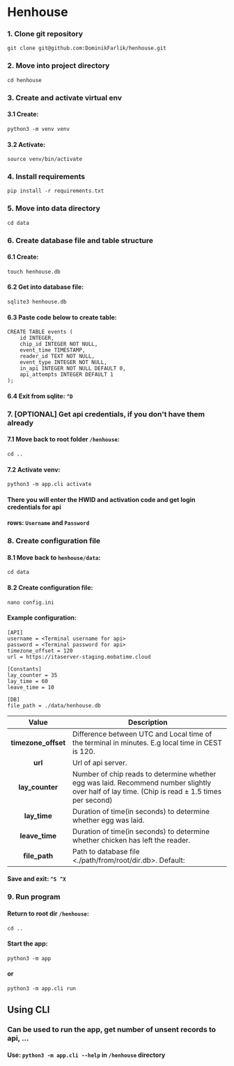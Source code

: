 # Henhouse

### 1. Clone git repository
`git clone git@github.com:DominikFarlik/henhouse.git`
### 2. Move into project directory
`cd henhouse`
### 3. Create and activate virtual env
#### 3.1 Create:
`python3 -m venv venv`
#### 3.2 Activate:
`source venv/bin/activate`
### 4. Install requirements
`pip install -r requirements.txt`
### 5. Move into data directory
`cd data`
### 6. Create database file and table structure
#### 6.1 Create:
`touch henhouse.db`
#### 6.2 Get into database file:
`sqlite3 henhouse.db`
#### 6.3 Paste code below to create table:
```
CREATE TABLE events (
    id INTEGER,
    chip_id INTEGER NOT NULL,
    event_time TIMESTAMP,
    reader_id TEXT NOT NULL,
    event_type INTEGER NOT NULL,
    in_api INTEGER NOT NULL DEFAULT 0,
    api_attempts INTEGER DEFAULT 1
);
```
#### 6.4 Exit from sqlite: `^D`
### 7. [OPTIONAL] Get api credentials, if you don't have them already
#### 7.1 Move back to root folder `/henhouse`:
`cd ..`
#### 7.2 Activate venv:
`python3 -m app.cli activate`
#### There you will enter the HWID and activation code and get login credentials for api
#### rows: `Username` and `Password`
### 8. Create configuration file
#### 8.1 Move back to `henhouse/data`:
`cd data`
#### 8.2 Create configuration file:
`nano config.ini`
#### Example configuration:
```
[API]
username = <Terminal username for api>
password = <Terminal password for api>
timezone_offset = 120
url = https://itaserver-staging.mobatime.cloud

[Constants]
lay_counter = 35
lay_time = 60
leave_time = 10

[DB]
file_path = ./data/henhouse.db
```
|      **Value**      | Description                                                                                                                                    |
|:-------------------:|------------------------------------------------------------------------------------------------------------------------------------------------|
| **timezone_offset** | Difference between UTC and Local time of the terminal in minutes. E.g local time in CEST is 120.                                               |
|       **url**       | Url of api server.                                                                                                                             |
|   **lay_counter**   | Number of chip reads to determine whether egg was laid. Recommend number slightly over half of lay time. (Chip is read ± 1.5 times per second) |
|    **lay_time**     | Duration of time(in seconds) to determine whether egg was laid.                                                                                |
|   **leave_time**    | Duration of time(in seconds) to determine whether chicken has left the reader.                                                                 |
|    **file_path**    | Path to database file <./path/from/root/dir.db>. Default:                                                                                      |
#### Save and exit: `^S ^X`

### 9. Run program
#### Return to root dir `/henhouse`:
`cd ..`
#### Start the app:
`python3 -m app`
#### or
`python3 -m app.cli run`

## Using CLI
### Can be used to run the app, get number of unsent records to api, ...
#### Use: `python3 -m app.cli --help` in `/henhouse` directory


